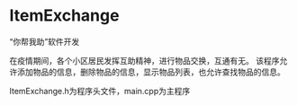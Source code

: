 # ItemExchange
“你帮我助”软件开发

在疫情期间，各个小区居民发挥互助精神，进行物品交换，互通有无。
该程序允许添加物品的信息，删除物品的信息，显示物品列表，也允许查找物品的信息。

ItemExchange.h为程序头文件，main.cpp为主程序
